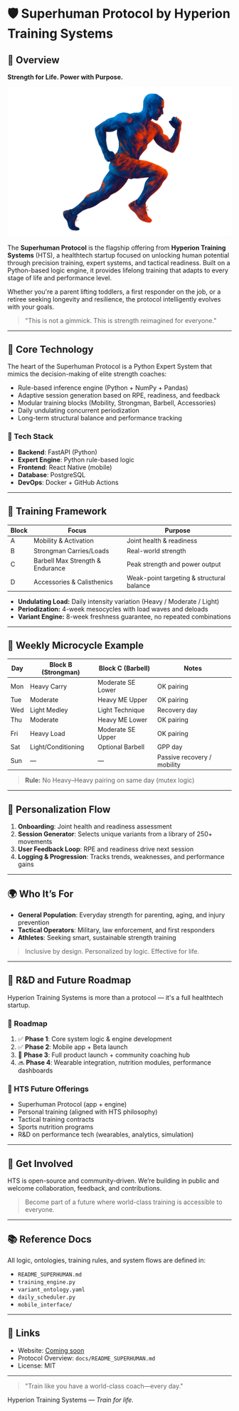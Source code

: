 # 🛡️ Superhuman Protocol by Hyperion Training Systems

## 🚀 Overview

**Strength for Life. Power with Purpose.**

![Superhuman Protocol](https://raw.githubusercontent.com/juheekim1217/hts/main/src/assets/images/running_transparent.png)

The **Superhuman Protocol** is the flagship offering from **Hyperion Training Systems** (HTS), a healthtech startup focused on unlocking human potential through precision training, expert systems, and tactical readiness. Built on a Python-based logic engine, it provides lifelong training that adapts to every stage of life and performance level.

Whether you're a parent lifting toddlers, a first responder on the job, or a retiree seeking longevity and resilience, the protocol intelligently evolves with your goals.

> "This is not a gimmick. This is strength reimagined for everyone."

---

## 🧠 Core Technology

The heart of the Superhuman Protocol is a Python Expert System that mimics the decision-making of elite strength coaches:

* Rule-based inference engine (Python + NumPy + Pandas)
* Adaptive session generation based on RPE, readiness, and feedback
* Modular training blocks (Mobility, Strongman, Barbell, Accessories)
* Daily undulating concurrent periodization
* Long-term structural balance and performance tracking

### 🔧 Tech Stack

* **Backend**: FastAPI (Python)
* **Expert Engine**: Python rule-based logic
* **Frontend**: React Native (mobile)
* **Database**: PostgreSQL
* **DevOps**: Docker + GitHub Actions

---

## 🧱 Training Framework

| Block | Focus                            | Purpose                                   |
| ----- | -------------------------------- | ----------------------------------------- |
| A     | Mobility & Activation            | Joint health & readiness                  |
| B     | Strongman Carries/Loads          | Real-world strength                       |
| C     | Barbell Max Strength & Endurance | Peak strength and power output            |
| D     | Accessories & Calisthenics       | Weak-point targeting & structural balance |

* **Undulating Load:** Daily intensity variation (Heavy / Moderate / Light)
* **Periodization:** 4-week mesocycles with load waves and deloads
* **Variant Engine:** 8-week freshness guarantee, no repeated combinations

---

## 📆 Weekly Microcycle Example

| Day | Block B (Strongman) | Block C (Barbell) | Notes                       |
| --- | ------------------- | ----------------- | --------------------------- |
| Mon | Heavy Carry         | Moderate SE Lower | OK pairing                  |
| Tue | Moderate            | Heavy ME Upper    | OK pairing                  |
| Wed | Light Medley        | Light Technique   | Recovery day                |
| Thu | Moderate            | Heavy ME Lower    | OK pairing                  |
| Fri | Heavy Load          | Moderate SE Upper | OK pairing                  |
| Sat | Light/Conditioning  | Optional Barbell  | GPP day                     |
| Sun | —                   | —                 | Passive recovery / mobility |

> **Rule:** No Heavy–Heavy pairing on same day (mutex logic)

---

## 🔄 Personalization Flow

1. **Onboarding**: Joint health and readiness assessment
2. **Session Generator**: Selects unique variants from a library of 250+ movements
3. **User Feedback Loop**: RPE and readiness drive next session
4. **Logging & Progression**: Tracks trends, weaknesses, and performance gains

---

## 🌍 Who It’s For

* **General Population**: Everyday strength for parenting, aging, and injury prevention
* **Tactical Operators**: Military, law enforcement, and first responders
* **Athletes**: Seeking smart, sustainable strength training

> Inclusive by design. Personalized by logic. Effective for life.

---

## 🔬 R\&D and Future Roadmap

Hyperion Training Systems is more than a protocol — it's a full healthtech startup.

### 🔧 Roadmap

1. ✅ **Phase 1**: Core system logic & engine development
2. ✅ **Phase 2**: Mobile app + Beta launch
3. 🔄 **Phase 3**: Full product launch + community coaching hub
4. 🔜 **Phase 4**: Wearable integration, nutrition modules, performance dashboards

### 🎯 HTS Future Offerings

* Superhuman Protocol (app + engine)
* Personal training (aligned with HTS philosophy)
* Tactical training contracts
* Sports nutrition programs
* R\&D on performance tech (wearables, analytics, simulation)

---

## 📣 Get Involved

HTS is open-source and community-driven. We’re building in public and welcome collaboration, feedback, and contributions.

> Become part of a future where world-class training is accessible to everyone.

---

## 📚 Reference Docs

All logic, ontologies, training rules, and system flows are defined in:

* `README_SUPERHUMAN.md`
* `training_engine.py`
* `variant_ontology.yaml`
* `daily_scheduler.py`
* `mobile_interface/`

---

## 🔗 Links

* Website: [Coming soon](https://hyperiontraining.systems)
* Protocol Overview: `docs/README_SUPERHUMAN.md`
* License: MIT

---

> "Train like you have a world-class coach—every day."

Hyperion Training Systems — *Train for life.*
